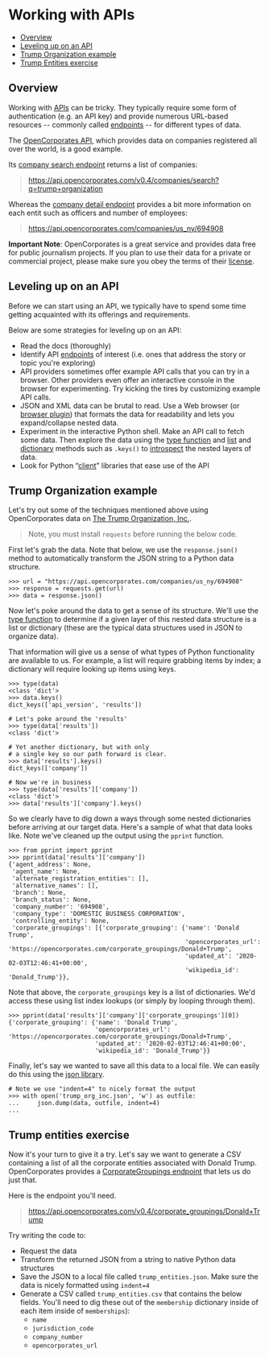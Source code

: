 # Working with APIs

- [Overview](#overview)
- [Leveling up on an API](#leveling-up-on-an-api)
- [Trump Organization example](#trump-organization-example)
- [Trump Entities exercise](#rump-entities-exercise)

## Overview

Working with [APIs](../apis_and_the_news.md) can be tricky. They typically require some form of authentication (e.g. an API key) and provide numerous URL-based resources -- commonly called [endpoints][] -- for different types of data.

[endpoints]:https://en.wikipedia.org/wiki/Web_API#Endpoints

The [OpenCorporates API](https://api.opencorporates.com/), which provides data on companies registered all over the world, is a good example. 

Its [company search endpoint](https://api.opencorporates.com/documentation/API-Reference#get-companies/search) returns a list of companies:

> https://api.opencorporates.com/v0.4/companies/search?q=trump+organization

Whereas the [company detail endpoint](https://api.opencorporates.com/documentation/API-Reference#get-companies/:jurisdiction_code/:company_number) provides a bit more information on each entit such as officers and number of employees:

> https://api.opencorporates.com/companies/us_ny/694908

**Important Note**: OpenCorporates is a great service and provides data free for public journalism projects. If you plan to use their data for a private or commercial project, please make sure you obey the terms of their [license](https://opencorporates.com/legal/licence).


## Leveling up on an API

Before we can start using an API, we typically have to spend some time getting acquainted with its offerings and requirements. 

Below are some strategies for leveling up on an API:

* Read the docs (thoroughly)
* Identify API [endpoints][] of interest (i.e. ones that address the story or topic you're exploring)
* API providers sometimes offer example API calls that you can try in a browser. Other providers even offer an interactive console in the browser for experimenting. Try kicking the tires by customizing example API calls.
* JSON and XML data can be brutal to read. Use a Web browser (or [browser plugin](https://chrome.google.com/webstore/detail/json-formatter/bcjindcccaagfpapjjmafapmmgkkhgoa?hl=en)) that formats the data for readability and lets you expand/collapse nested data.
* Experiment in the interactive Python shell. Make an API call to fetch some data. Then explore the data using the [type function][] and [list](https://docs.python.org/3.8/tutorial/datastructures.html#more-on-lists) and [dictionary](https://docs.python.org/3.8/tutorial/datastructures.html#dictionaries) methods such as `.keys()` to [introspect](https://en.wikipedia.org/wiki/Type_introspection) the nested layers of data.
* Look for Python “[client](https://github.com/datamade/census)” libraries that ease use of the API

[type function]: https://www.w3schools.com/python/ref_func_type.asp

## Trump Organization example

Let's try out some of the techniques mentioned above using OpenCorporates data on [The Trump Organization, Inc.](https://opencorporates.com/companies/us_ny/694908).

> Note, you must install `requests` before running the below code.

First let's grab the data. Note that below, we use the `response.json()` method to automatically transform the JSON string to a Python data structure. 

```
>>> url = "https://api.opencorporates.com/companies/us_ny/694908"
>>> response = requests.get(url)
>>> data = response.json()
```

Now let's poke around the data to get a sense of its structure. We'll use the [type function][] to determine if a given layer of this nested data structure is a list or dictionary (these are the typical data structures used in JSON to organize data).

That information will give us a sense of what types of Python functionality are available to us. For example, a list will require grabbing items by index; a dictionary will require looking up items using keys.

```
>>> type(data)
<class 'dict'>
>>> data.keys()
dict_keys(['api_version', 'results'])

# Let's poke around the 'results'
>>> type(data['results'])
<class 'dict'>

# Yet another dictionary, but with only 
# a single key so our path forward is clear.
>>> data['results'].keys()
dict_keys(['company'])

# Now we're in business
>>> type(data['results']['company'])
<class 'dict'>
>>> data['results']['company'].keys()
```

So we clearly have to dig down a ways through some nested dictionaries before arriving at our target data. Here's a sample of what that data looks like. Note we've cleaned up the output using the `pprint` function.

```
>>> from pprint import pprint
>>> pprint(data['results']['company'])
{'agent_address': None,
 'agent_name': None,
 'alternate_registration_entities': [],
 'alternative_names': [],
 'branch': None,
 'branch_status': None,
 'company_number': '694908',
 'company_type': 'DOMESTIC BUSINESS CORPORATION',
 'controlling_entity': None,
 'corporate_groupings': [{'corporate_grouping': {'name': 'Donald Trump',
                                                 'opencorporates_url': 'https://opencorporates.com/corporate_groupings/Donald+Trump',
                                                 'updated_at': '2020-02-03T12:46:41+00:00',
                                                 'wikipedia_id': 'Donald_Trump'}},
```

Note that above, the `corporate_groupings` key is a list of dictionaries. We'd access these using list index lookups (or simply by looping through them).

```
>>> pprint(data['results']['company']['corporate_groupings'][0])
{'corporate_grouping': {'name': 'Donald Trump',
                        'opencorporates_url': 'https://opencorporates.com/corporate_groupings/Donald+Trump',
                        'updated_at': '2020-02-03T12:46:41+00:00',
                        'wikipedia_id': 'Donald_Trump'}}
```

Finally, let's say we wanted to save all this data to a local file. We can easily do this using the [json library](https://docs.python.org/3/library/json.html).

```
# Note we use "indent=4" to nicely format the output
>>> with open('trump_org_inc.json', 'w') as outfile:
...     json.dump(data, outfile, indent=4)
...    
```

## Trump entities exercise

Now it's your turn to give it a try. Let's say we want to generate a CSV containing a list of all the corporate entities associated with Donald Trump. OpenCorporates provides a [CorporateGroupings endpoint](https://api.opencorporates.com/documentation/API-Reference#get-corporate_groupings/:name) that lets us do just that.

Here is the endpoint you'll need.

> https://api.opencorporates.com/v0.4/corporate_groupings/Donald+Trump

Try writing the code to:

* Request the data
* Transform the returned JSON from a string to native Python data structures
* Save the JSON to a local file called `trump_entities.json`. Make sure the data is nicely formatted using `indent=4`
* Generate a CSV called `trump_entities.csv` that contains the below fields. You'll need to dig these out of the `membership` dictionary inside of each item inside of `memberships`):
  * `name`
  * `jurisdiction_code`
  * `company_number`
  * `opencorporates_url`
